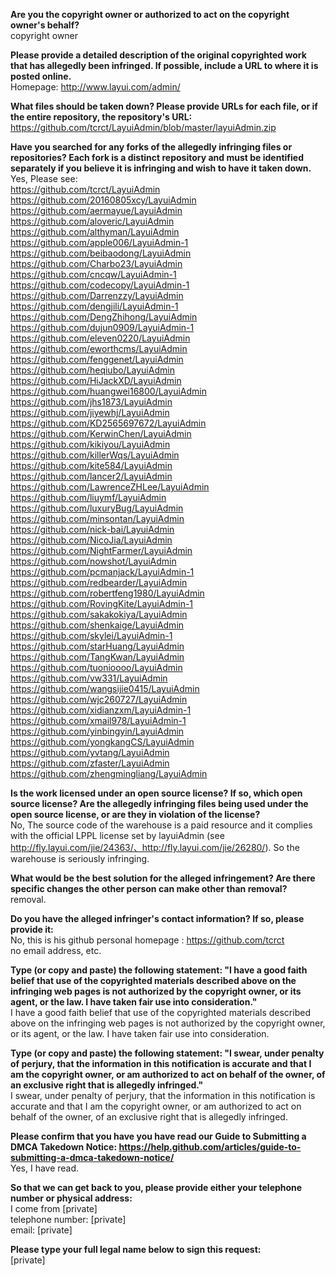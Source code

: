 **Are you the copyright owner or authorized to act on the copyright owner's behalf?**     
copyright owner    
    
**Please provide a detailed description of the original copyrighted work that has allegedly been infringed. If possible, include a URL to where it is posted online.**     
Homepage: http://www.layui.com/admin/    
    
**What files should be taken down? Please provide URLs for each file, or if the entire repository, the repository's URL:**     
https://github.com/tcrct/LayuiAdmin/blob/master/layuiAdmin.zip    
    
**Have you searched for any forks of the allegedly infringing files or repositories? Each fork is a distinct repository and must be identified separately if you believe it is infringing and wish to have it taken down.**     
Yes, Please see:     
https://github.com/tcrct/LayuiAdmin     
https://github.com/20160805xcy/LayuiAdmin     
https://github.com/aermayue/LayuiAdmin     
https://github.com/aloveric/LayuiAdmin     
https://github.com/althyman/LayuiAdmin     
https://github.com/apple006/LayuiAdmin-1     
https://github.com/beibaodong/LayuiAdmin     
https://github.com/Charbo23/LayuiAdmin     
https://github.com/cncqw/LayuiAdmin-1     
https://github.com/codecopy/LayuiAdmin-1     
https://github.com/Darrenzzy/LayuiAdmin     
https://github.com/dengjili/LayuiAdmin-1     
https://github.com/DengZhihong/LayuiAdmin     
https://github.com/dujun0909/LayuiAdmin-1     
https://github.com/eleven0220/LayuiAdmin     
https://github.com/eworthcms/LayuiAdmin     
https://github.com/fenggenet/LayuiAdmin     
https://github.com/heqiubo/LayuiAdmin     
https://github.com/HiJackXD/LayuiAdmin     
https://github.com/huangwei16800/LayuiAdmin     
https://github.com/jhs1873/LayuiAdmin     
https://github.com/jiyewhj/LayuiAdmin     
https://github.com/KD2565697672/LayuiAdmin     
https://github.com/KerwinChen/LayuiAdmin     
https://github.com/kikiyou/LayuiAdmin     
https://github.com/killerWqs/LayuiAdmin     
https://github.com/kite584/LayuiAdmin     
https://github.com/lancer2/LayuiAdmin     
https://github.com/LawrenceZHLee/LayuiAdmin     
https://github.com/liuymf/LayuiAdmin     
https://github.com/luxuryBug/LayuiAdmin     
https://github.com/minsontan/LayuiAdmin     
https://github.com/nick-bai/LayuiAdmin     
https://github.com/NicoJia/LayuiAdmin     
https://github.com/NightFarmer/LayuiAdmin     
https://github.com/nowshot/LayuiAdmin     
https://github.com/pcmanjack/LayuiAdmin-1     
https://github.com/redbearder/LayuiAdmin     
https://github.com/robertfeng1980/LayuiAdmin     
https://github.com/RovingKite/LayuiAdmin-1     
https://github.com/sakakokiya/LayuiAdmin     
https://github.com/shenkaige/LayuiAdmin     
https://github.com/skylei/LayuiAdmin-1     
https://github.com/starHuang/LayuiAdmin     
https://github.com/TangKwan/LayuiAdmin     
https://github.com/tuonioooo/LayuiAdmin     
https://github.com/vw331/LayuiAdmin     
https://github.com/wangsijie0415/LayuiAdmin     
https://github.com/wjc260727/LayuiAdmin     
https://github.com/xidianzxm/LayuiAdmin-1     
https://github.com/xmail978/LayuiAdmin-1     
https://github.com/yinbingyin/LayuiAdmin     
https://github.com/yongkangCS/LayuiAdmin     
https://github.com/yvtang/LayuiAdmin     
https://github.com/zfaster/LayuiAdmin     
https://github.com/zhengmingliang/LayuiAdmin    
    
**Is the work licensed under an open source license? If so, which open source license? Are the allegedly infringing files being used under the open source license, or are they in violation of the license?**     
No, The source code of the warehouse is a paid resource and it complies with the official LPPL license set by layuiAdmin (see http://fly.layui.com/jie/24363/、http://fly.layui.com/jie/26280/). So the warehouse is seriously infringing.    
    
**What would be the best solution for the alleged infringement? Are there specific changes the other person can make other than removal?**     
removal.    
    
**Do you have the alleged infringer's contact information? If so, please provide it:**    
No, this is his github personal homepage : https://github.com/tcrct     
no email address, etc.    
    
**Type (or copy and paste) the following statement: "I have a good faith belief that use of the copyrighted materials described above on the infringing web pages is not authorized by the copyright owner, or its agent, or the law. I have taken fair use into consideration."**     
I have a good faith belief that use of the copyrighted materials described above on the infringing web pages is not authorized by the copyright owner, or its agent, or the law. I have taken fair use into consideration.    
    
**Type (or copy and paste) the following statement: "I swear, under penalty of perjury, that the information in this notification is accurate and that I am the copyright owner, or am authorized to act on behalf of the owner, of an exclusive right that is allegedly infringed."**     
I swear, under penalty of perjury, that the information in this notification is accurate and that I am the copyright owner, or am authorized to act on behalf of the owner, of an exclusive right that is allegedly infringed.    
    
**Please confirm that you have you have read our Guide to Submitting a DMCA Takedown Notice: https://help.github.com/articles/guide-to-submitting-a-dmca-takedown-notice/**     
Yes, I have read.    
    
**So that we can get back to you, please provide either your telephone number or physical address:**     
I come from [private]  
telephone number: [private]  
email: [private]  
    
**Please type your full legal name below to sign this request:**     
[private]  
